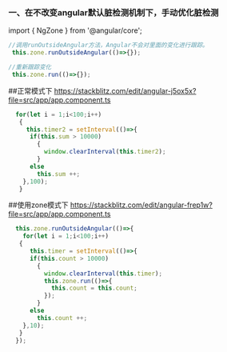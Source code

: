 ### 一、在不改变angular默认脏检测机制下，手动优化脏检测

import { NgZone } from '@angular/core';

```javascript
//调用runOutsideAngular方法，Angular不会对里面的变化进行跟踪。
 this.zone.runOutsideAngular(()=>{});

//重新跟踪变化
 this.zone.run(()=>{});

 ```
##正常模式下
https://stackblitz.com/edit/angular-j5ox5x?file=src/app/app.component.ts

```javascript
  for(let i = 1;i<100;i++)
   {
     this.timer2 = setInterval(()=>{
      if(this.sum > 10000)
        {
          window.clearInterval(this.timer2);
        }
      else
        this.sum ++;
    },100);
   }
```

##使用zone模式下
https://stackblitz.com/edit/angular-frep1w?file=src/app/app.component.ts

```javascript
  this.zone.runOutsideAngular(()=>{
    for(let i = 1;i<100;i++)
   {
      this.timer = setInterval(()=>{
      if(this.count > 10000)
        {
          window.clearInterval(this.timer);
          this.zone.run(()=>{
            this.count = this.count;
          });
        }
      else
        this.count ++;
    },10);
   }
  });
```